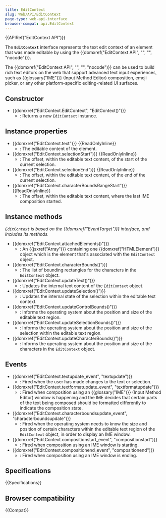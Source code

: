 ```yaml
---
title: EditContext
slug: Web/API/EditContext
page-type: web-api-interface
browser-compat: api.EditContext
---
```


{{APIRef("EditContext API")}}

The **`EditContext`** interface represents the text edit context of an element that was made editable by using the {{domxref("EditContext API", "", "", "nocode")}}.

The {{domxref("EditContext API", "", "", "nocode")}} can be used to build rich text editors on the web that support advanced text input experiences, such as {{glossary("IME")}} (Input Method Editor) composition, emoji picker, or any other platform-specific editing-related UI surfaces.

## Constructor

- {{domxref("EditContext.EditContext", "EditContext()")}}
  - : Returns a new `EditContext` instance.

## Instance properties

- {{domxref("EditContext.text")}} {{ReadOnlyInline}}
  - : The editable content of the element.
- {{domxref("EditContext.selectionStart")}} {{ReadOnlyInline}}
  - : The offset, within the editable text content, of the start of the current selection.
- {{domxref("EditContext.selectionEnd")}} {{ReadOnlyInline}}
  - : The offset, within the editable text content, of the end of the current selection.
- {{domxref("EditContext.characterBoundsRangeStart")}} {{ReadOnlyInline}}
  - : The offset, within the editable text content, where the last IME composition started.

## Instance methods

_`EditContext` is based on the {{domxref("EventTarget")}} interface, and includes its methods._

- {{domxref("EditContext.attachedElements()")}}
  - : An {{jsxref("Array")}} containing one {{domxref("HTMLElement")}} object which is the element that's associated with the `EditContext` object.
- {{domxref("EditContext.characterBounds()")}}
  - : The list of bounding rectangles for the characters in the `EditContext` object.
- {{domxref("EditContext.updateText()")}}
  - : Updates the internal text content of the `EditContext` object.
- {{domxref("EditContext.updateSelection()")}}
  - : Updates the internal state of the selection within the editable text context.
- {{domxref("EditContext.updateControlBounds()")}}
  - : Informs the operating system about the position and size of the editable text region.
- {{domxref("EditContext.updateSelectionBounds()")}}
  - : Informs the operating system about the position and size of the selection within the editable text region.
- {{domxref("EditContext.updateCharacterBounds()")}}
  - : Informs the operating system about the position and size of the characters in the `EditContext` object.

## Events

- {{domxref("EditContext.textupdate_event", "textupdate")}}
  - : Fired when the user has made changes to the text or selection.
- {{domxref("EditContext.textformatupdate_event", "textformatupdate")}}
  - : Fired when composition using an {{glossary("IME")}} (Input Method Editor) window is happening and the IME decides that certain parts of the text being composed should be formatted differently to indicate the composition state.
- {{domxref("EditContext.characterboundsupdate_event", "characterboundsupdate")}}
  - : Fired when the operating system needs to know the size and position of certain characters within the editable text region of the `EditContext` object, in order to display an IME window.
- {{domxref("EditContext.compositionstart_event", "compositionstart")}}
  - : Fired when composition using an IME window is starting.
- {{domxref("EditContext.compositionend_event", "compositionend")}}
  - : Fired when composition using an IME window is ending.

## Specifications

{{Specifications}}

## Browser compatibility

{{Compat}}
